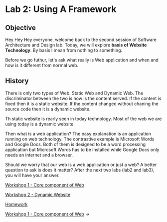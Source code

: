 # Lab 2: Using A Framework

## Objective

Hey Hey Hey everyone, welcome back to the second session of Software Architecture and Design lab. Today, we will explore **basis of Website Technology**. By basis I mean from nothing to something.

Before we go futhur, let's ask what really is Web application and when and how is it different from normal web.

## History

There is only two types of Web. Static Web and Dynamic Web. The discriminator between the two is how is the content served. If the content is fixed then it is a static website. If the content changed without chaning the source code then it is a dynamic website. 

Th static website is rearly seen in today technology. Most of the web we are using today is a dynamic website.

Then what is a web application? The easy explanation is an application running on web technology. The contrastive example is Microsoft Words and Google Docs. Both of them is designed to be a word processing application but Microsoft Words has to be installed while Google Docs only needs an internet and a browser. 

Should we worry that our web is a web application or just a web? A better question to ask is does it matter? After the next two labs (lab2 and lab3), you will have your answer.


[Workshop 1 - Core component of Web](./core-component-of-web.md)

[Workshop 2 - Dynamic Website](./dynamic-website.md)

[Homework](./homework-2.md)

<div class="page-nav"><p class="inner">
    <span class="prev"> 
        <!-- ←
        <a href="./setup-linux.html" class="">Workshop 2 - Have accessible Linux environment</a> -->
    </span> 
    <span class="next">
        <a href="./core-component-of-web.html" class="">Workshop 1 - Core component of Web</a>
        →
    </span></p>
</div>